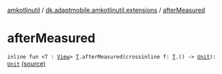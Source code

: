 [amkotlinutil](../index.md) / [dk.adaptmobile.amkotlinutil.extensions](index.md) / [afterMeasured](./after-measured.md)

# afterMeasured

`inline fun <T : `[`View`](https://developer.android.com/reference/android/view/View.html)`> `[`T`](after-measured.md#T)`.afterMeasured(crossinline f: `[`T`](after-measured.md#T)`.() -> `[`Unit`](https://kotlinlang.org/api/latest/jvm/stdlib/kotlin/-unit/index.html)`): `[`Unit`](https://kotlinlang.org/api/latest/jvm/stdlib/kotlin/-unit/index.html) [(source)](https://github.com/adaptmobile-organization/amkotlinutil/tree/master/amkotlinutil/src/main/java/dk/adaptmobile/amkotlinutil/extensions/ViewExtensions.kt#L100)
